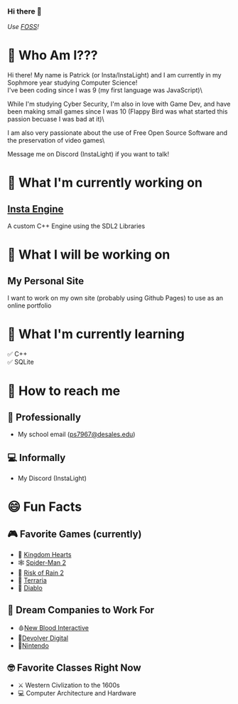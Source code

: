 ### Hi there 👋
_Use [FOSS](https://en.wikipedia.org/wiki/Free_and_open-source_software)!_

<!--
**InstaLight/instalight** is a ✨ _special_ ✨ repository because its `README.md` (this file) appears on your GitHub profile.

Here are some ideas to get you started:

- 🔭 I’m currently working on ...
- 🌱 I’m currently learning ...
- 👯 I’m looking to collaborate on ...
- 🤔 I’m looking for help with ...
- 💬 Ask me about ...
- 📫 How to reach me: ...
- 😄 Pronouns: ...
- ⚡ Fun fact: ...
-->

# 🤔 Who Am I???
Hi there! My name is Patrick (or Insta/InstaLight) and I am currently in my Sophmore year studying Computer Science!\
I've been coding since I was 9 (my first language was JavaScript)\ &nbsp;

While I'm studying Cyber Security, I'm also in love with Game Dev, and have been making small games since I was 10 (Flappy Bird was what started this passion becuase I was bad at it)\ &nbsp;

I am also very passionate about the use of Free Open Source Software and the preservation of video games\ &nbsp;

Message me on Discord (InstaLight) if you want to talk!

# 🔭 What I'm currently working on
## [Insta Engine](https://github.com/InstaLight/InstaEngine)
A custom C++ Engine using the SDL2 Libraries &nbsp;

# 💬 What I will be working on
## My Personal Site
I want to work on my own site (probably using Github Pages) to use as an online portfolio &nbsp;

# 🌱 What I'm currently learning
✅ C++\
✅ SQLite &nbsp;

# 📧 How to reach me
## 🎩 Professionally
- My school email (ps7967@desales.edu)
## 💻 Informally
- My Discord (InstaLight) &nbsp;

# 😄 Fun Facts
## 🎮 Favorite Games (currently)
- 👑 [Kingdom Hearts](http://www.kingdomhearts.com)
- 🕸️ [Spider-Man 2](https://www.playstation.com/en-us/games/marvels-spider-man-2/)
- 🚀 [Risk of Rain 2](https://store.steampowered.com/app/632360/Risk_of_Rain_2/)
- 🌲 [Terraria](https://store.steampowered.com/app/105600/Terraria/)
- 👹 [Diablo](https://www.gog.com/en/game/diablo) &nbsp;

## 📌 Dream Companies to Work For
- 🩸[New Blood Interactive](https://newblood.games)
- 🔫[Devolver Digital](https://www.devolverdigital.com)
- 🧱[Nintendo](https://www.nintendo.com) &nbsp;

## 🤓 Favorite Classes Right Now
- ⚔️ Western Civlization to the 1600s
- 💻 Computer Architecture and Hardware

